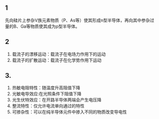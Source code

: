 ## 1

先向硅片上参杂V族元素物质（P、As等）使其形成n型半导体，再向其中参杂过量的B、Ga等物质使其成为p型半导体。

## 2

1. 载流子的漂移运动：载流子在电场力作用下的运动
2. 载流子的扩散运动：载流子在化学势作用下运动

## 3.

1. 热敏电阻特性：随温度升高阻值下降
2. 光敏电导效应:在光照条件下阻值下降
3. 光生伏特效应：在开路半导体两端会产生电压降
4. 整流特性：仅允许电流单向通过的特性
5. 可掺杂性：可以在纯半导体元件中掺入不同的物质改变导电性